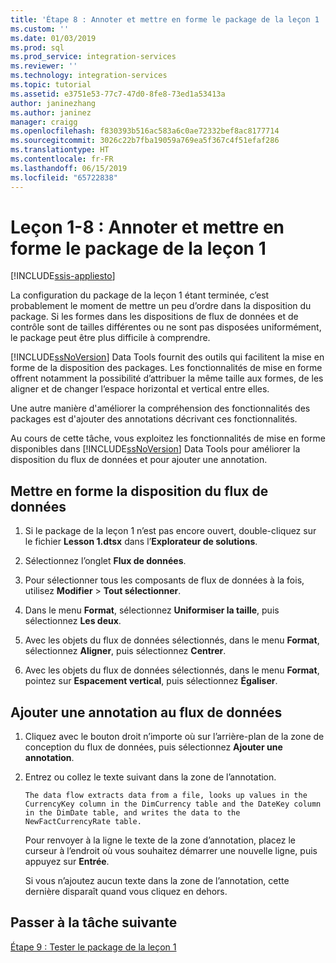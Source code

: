 ```yaml
---
title: 'Étape 8 : Annoter et mettre en forme le package de la leçon 1 | Microsoft Docs'
ms.custom: ''
ms.date: 01/03/2019
ms.prod: sql
ms.prod_service: integration-services
ms.reviewer: ''
ms.technology: integration-services
ms.topic: tutorial
ms.assetid: e3751e53-77c7-47d0-8fe8-73ed1a53413a
author: janinezhang
ms.author: janinez
manager: craigg
ms.openlocfilehash: f830393b516ac583a6c0ae72332bef8ac8177714
ms.sourcegitcommit: 3026c22b7fba19059a769ea5f367c4f51efaf286
ms.translationtype: HT
ms.contentlocale: fr-FR
ms.lasthandoff: 06/15/2019
ms.locfileid: "65722838"
---
```

# <a name="lesson-1-8-annotate-and-format-the-lesson-1-package"></a>Leçon 1-8 : Annoter et mettre en forme le package de la leçon 1 

[!INCLUDE[ssis-appliesto](../includes/ssis-appliesto-ssvrpluslinux-asdb-asdw-xxx.md)]



La configuration du package de la leçon 1 étant terminée, c’est probablement le moment de mettre un peu d’ordre dans la disposition du package. Si les formes dans les dispositions de flux de données et de contrôle sont de tailles différentes ou ne sont pas disposées uniformément, le package peut être plus difficile à comprendre.  
  
[!INCLUDE[ssNoVersion](../includes/ssnoversion-md.md)] Data Tools fournit des outils qui facilitent la mise en forme de la disposition des packages. Les fonctionnalités de mise en forme offrent notamment la possibilité d’attribuer la même taille aux formes, de les aligner et de changer l’espace horizontal et vertical entre elles.  
  
Une autre manière d'améliorer la compréhension des fonctionnalités des packages est d'ajouter des annotations décrivant ces fonctionnalités.  
  
Au cours de cette tâche, vous exploitez les fonctionnalités de mise en forme disponibles dans [!INCLUDE[ssNoVersion](../includes/ssnoversion-md.md)] Data Tools pour améliorer la disposition du flux de données et pour ajouter une annotation.  
  
## <a name="format-the-layout-of-the-data-flow"></a>Mettre en forme la disposition du flux de données  
  
1.  Si le package de la leçon 1 n’est pas encore ouvert, double-cliquez sur le fichier **Lesson 1.dtsx** dans l’**Explorateur de solutions**.  
  
2.  Sélectionnez l’onglet **Flux de données**.  
  
3.  Pour sélectionner tous les composants de flux de données à la fois, utilisez **Modifier** > **Tout sélectionner**.
  
4.  Dans le menu **Format**, sélectionnez **Uniformiser la taille**, puis sélectionnez **Les deux**.  
  
5.  Avec les objets du flux de données sélectionnés, dans le menu **Format**, sélectionnez **Aligner**, puis sélectionnez **Centrer**.  

6.  Avec les objets du flux de données sélectionnés, dans le menu **Format**, pointez sur **Espacement vertical**, puis sélectionnez **Égaliser**.  
  
## <a name="add-an-annotation-to-the-data-flow"></a>Ajouter une annotation au flux de données  
  
1.  Cliquez avec le bouton droit n’importe où sur l’arrière-plan de la zone de conception du flux de données, puis sélectionnez **Ajouter une annotation**.  
  
2.  Entrez ou collez le texte suivant dans la zone de l’annotation.  
  
        The data flow extracts data from a file, looks up values in the CurrencyKey column in the DimCurrency table and the DateKey column in the DimDate table, and writes the data to the NewFactCurrencyRate table.
  
    Pour renvoyer à la ligne le texte de la zone d’annotation, placez le curseur à l’endroit où vous souhaitez démarrer une nouvelle ligne, puis appuyez sur **Entrée**.  
  
    Si vous n’ajoutez aucun texte dans la zone de l’annotation, cette dernière disparaît quand vous cliquez en dehors.  
  
## <a name="go-to-next-task"></a>Passer à la tâche suivante
[Étape 9 : Tester le package de la leçon 1](../integration-services/lesson-1-9-testing-the-lesson-1-tutorial-package.md)  
  
  
  

